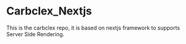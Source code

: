 # Carbclex_Nextjs
This is the carbclex repo, it is based on nextjs framework to supports Server Side Rendering.
